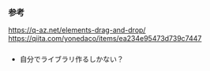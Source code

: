 ### 参考  
https://q-az.net/elements-drag-and-drop/  
https://qiita.com/yonedaco/items/ea234e95473d739c7447  
### 
- 自分でライブラリ作るしかない？